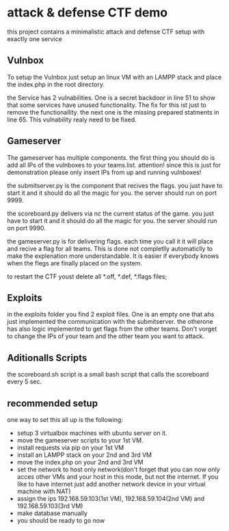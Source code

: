 attack & defense CTF demo
==========================
this project contains a minimalistic attack and defense CTF setup with exactly one service

Vulnbox
-------------------------

To setup the Vulnbox just setup an linux VM with an LAMPP stack and place the index.php in the root directory.

the Service has 2 vulnabilities. One is a secret backdoor in line 51 to show that some services have unused functionality. The fix for this ist just to remove the functionallity. the next one is the missing prepared statments in line 65. This vulnability realy need to be fixed.

Gameserver
---------------------------

The gameserver has multiple components. the first thing you should do is add all IPs of the vulnboxes to your teams.list. attention! since this is just for demonstration please only insert IPs from up and running vulnboxes!

the submitserver.py is the component that recives the flags. you just have to start it and it should do all the magic for you. the server should run on port 9999.

the scoreboard.py delivers via nc the current status of the game. you just have to start it and it should do all the magic for you. the server should run on port 9990.

the gameserver.py is for delivering flags. each time you call it it will place and recive a flag for all teams. This is done not completlly automaticlly to make the explenation more understandable. It is easier if everybody knows when the flegs are finally placed on the system.

to restart the CTF youst delete all *.off, *.def, *.flags files;

Exploits
-------------------------
in the exploits folder you find 2 exploit files. One is an empty one that ahs just implemented the communication with the submitserver. the otherone has also logic implemented to get flags from the other teams. Don't vorget to change the IPs of your team and the other team you want to attack.

Aditionalls Scripts
---------------------------
the scoreboard.sh script is a small bash script that calls the scoreboard every 5 sec.


recommended setup
--------------------------

one way to set this all up is the following:
* setup 3 virtualbox machines with ubuntu server on it.
* move the gameserver scripts to your 1st VM.
* install requests via pip on your 1st VM
* install an LAMPP stack on your 2nd and 3rd VM
* move the index.php  on your 2nd and 3rd VM
* set the network to host only network(don't forget that you can now only acces other VMs and your host in this mode, but not the internet. If you like to have internet just add another network device in your virtual machine with NAT)
* assign the ips 192.168.59.103(1st VM), 192.168.59.104(2nd VM) and 192.168.59.103(3rd VM)
* make database manually
* you should be ready to go now
